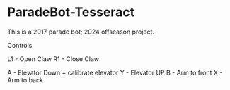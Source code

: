 # ParadeBot-Tesseract
This is a 2017 parade bot; 2024 offseason project.

Controls

L1 - Open Claw
R1 - Close Claw

A - Elevator Down + calibrate elevator
Y - Elevator UP
B - Arm to front
X - Arm to back